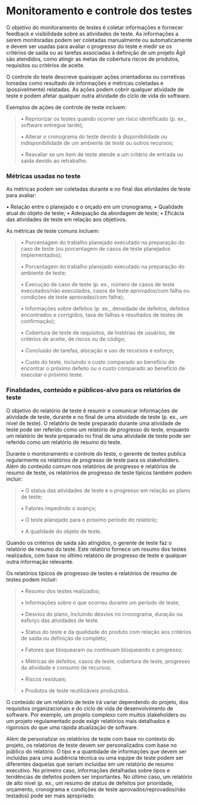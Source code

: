 # Monitoramento e controle dos testes

O objetivo do monitoramento de testes é coletar informações e fornecer feedback e visibilidade sobre as atividades de teste. As informações a serem monitoradas podem ser coletadas manualmente ou automaticamente e devem ser usadas para avaliar o progresso do teste e medir se os critérios de saída ou as tarefas associadas à definição de um projeto Ágil são atendidos, como atingir as metas de cobertura riscos de produtos, requisitos ou critérios de aceite.

O controle do teste descreve quaisquer ações orientadoras ou corretivas tomadas como resultado de informações e métricas coletadas e (possivelmente) relatadas. As ações podem cobrir qualquer atividade de teste e podem afetar qualquer outra atividade do ciclo de vida do software.

Exemplos de ações de controle de teste incluem:

> • Repriorizar os testes quando ocorrer um risco identificado (p. ex., software entregue tarde);
> 
> • Alterar o cronograma do teste devido à disponibilidade ou indisponibilidade de um ambiente de teste ou outros recursos;
> 
> • Reavaliar se um item de teste atende a um critério de entrada ou saída devido ao retrabalho.

### Métricas usadas no teste

As métricas podem ser coletadas durante e no final das atividades de teste para avaliar:

• Relação entre o planejado e o orçado em um cronograma;
• Qualidade atual do objeto de teste;
• Adequação da abordagem de teste;
• Eficácia das atividades de teste em relação aos objetivos.

As métricas de teste comuns incluem:

> • Porcentagem do trabalho planejado executado na preparação do caso de teste (ou porcentagem de casos de teste planejados implementados);
> 
> • Porcentagem do trabalho planejado executado na preparação do ambiente de teste;
> 
> • Execução de caso de teste (p. ex., número de casos de teste executados/não executados, casos de teste aprovados/com falha ou condições de teste aprovadas/com falha);
> 
> • Informações sobre defeitos (p. ex., densidade de defeitos, defeitos encontrados e corrigidos, taxa de falhas e resultados de testes de confirmação);
> 
> • Cobertura de teste de requisitos, de histórias de usuários, de critérios de aceite, de riscos ou de código;
> 
> • Conclusão de tarefas, alocação e uso de recursos e esforço;
> 
> • Custo do teste, incluindo o custo comparado ao benefício de encontrar o próximo defeito ou o custo comparado ao benefício de executar o próximo teste.


### Finalidades, conteúdo e públicos-alvo para os relatórios de teste

O objetivo do relatório de teste é resumir e comunicar informações de atividade de teste, durante e no final de uma atividade de teste (p. ex., um nível de teste). O relatório de teste preparado durante uma atividade de teste pode ser referido como um relatório de progresso do teste, enquanto um relatório de teste preparado no final de uma atividade de teste pode ser referido como um relatório de resumo do teste.

Durante o monitoramento e controle do teste, o gerente de testes publica regularmente os relatórios de progresso de teste para os stakeholders. Além do conteúdo comum nos relatórios de progresso e relatórios de resumo de teste, os relatórios de progresso de teste típicos também podem incluir:

> • O status das atividades de teste e o progresso em relação ao plano de teste;
> 
> • Fatores impedindo o avanço;
> 
> • O teste planejado para o próximo período do relatório;
> 
> • A qualidade do objeto de teste.

Quando os critérios de saída são atingidos, o gerente de teste faz o relatório de resumo do teste. Este relatório fornece um resumo dos testes realizados, com base no último relatório de progresso de teste e qualquer outra informação relevante.

Os relatórios típicos de progresso de testes e relatórios de resumo de testes podem incluir:

> • Resumo dos testes realizados;
> 
> • Informações sobre o que ocorreu durante um período de teste;
> 
> • Desvios do plano, incluindo desvios no cronograma, duração ou esforço das atividades de teste.
> 
> • Status do teste e da qualidade do produto com relação aos critérios de saída ou definição de completo;
> 
> • Fatores que bloquearam ou continuam bloqueando o progresso;
> 
> • Métricas de defeitos, casos de teste, cobertura de teste, progresso da atividade e consumo de recursos;
> 
> • Riscos residuais;
> 
> • Produtos de teste reutilizáveis produzidos.

O conteúdo de um relatório de teste irá variar dependendo do projeto, dos requisitos organizacionais e do ciclo de vida de desenvolvimento de software. Por exemplo, um projeto complexo com muitos stakeholders ou um projeto regulamentado pode exigir relatórios mais detalhados e rigorosos do que uma rápida atualização de software.

Além de personalizar os relatórios de teste com base no contexto do projeto, os relatórios de teste devem ser personalizados com base no público do relatório. O tipo e a quantidade de informações que devem ser incluídas para uma audiência técnica ou uma equipe de teste podem ser diferentes daquelas que seriam incluídas em um relatório de resumo executivo. No primeiro caso, informações detalhadas sobre tipos e tendências de defeitos podem ser importantes. No último caso, um relatório de alto nível (p. ex., um resumo de status de defeitos por prioridade, orçamento, cronograma e condições de teste aprovados/reprovados/não testados) pode ser mais apropriado.

